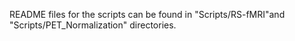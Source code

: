 README files for the scripts can be found in "Scripts/RS-fMRI"and "Scripts/PET_Normalization" directories.
